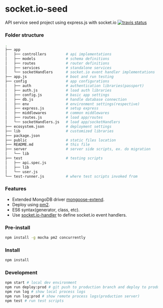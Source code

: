 # socket.io-seed
API service seed project using express.js with socket.io
[![travis status](https://travis-ci.org/hankchiutw/socket.io-seed.svg?branch=master)](https://travis-ci.org/hankchiutw/socket.io-seed)

### Folder structure
```sh
.
├── app
│   ├── controllers         # api implementations
│   ├── models              # schema definitions
│   ├── routes              # router definitions
│   ├── services            # standalone services
│   └── socketHandlers      # socket.io event handler implementations
├── app.js                  # boot and run testing
├── config                  # app configurations
│   ├── auth                # authentication libraries(passport)
│   ├── auth.js             # load auth libraries
│   ├── config.js           # basic app settings
│   ├── db.js               # handle database connection
│   ├── env                 # environment settings(respective)
│   ├── express.js          # setup express
│   ├── middlewares         # common middlewares
│   ├── routes.js           # load app/routes
│   └── socketHandlers.js   # load app/socketHandlers
├── ecosystem.json          # deployment settings
├── lib                     # customized libraries
├── package.json
├── public                  # static files location
├── README.md               # this file
├── server                  # server side scripts, ex. do migration
│   └── lib
├── test                    # testing scripts
│   ├── api.spec.js
│   ├── lib
│   └── user.js
└── test-runner.js          # where test scripts invoked from
```

### Features
- Extended MongoDB driver [mongoose-extend](https://www.npmjs.com/package/mongoose-extend).
- Deploy using [pm2](http://pm2.keymetrics.io/).
- ES6 syntax(generator, class, etc).
- Use [socket.io-handler](https://www.npmjs.com/package/socket.io-handler) to define socket.io event handlers.

### Pre-install

```sh
npm install -g mocha pm2 concurrently
```

### Install

```sh
npm install
```

### Development

```sh
npm start # local dev environment
npm run deploy:prod # git push to production branch and deploy to production server
npm run log # show local process logs
npm run log:prod # show remote process logs(production server)
npm test # run test scripts
```
